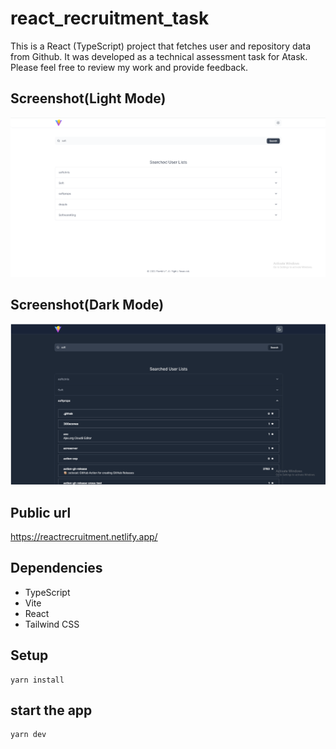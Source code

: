 # react_recruitment_task

This is a React (TypeScript) project that fetches user and repository data from Github. It was developed as a technical assessment task for Atask. Please feel free to review my work and provide feedback.

## Screenshot(Light Mode)
![Screenshot](screenshot_light_mode.png)

## Screenshot(Dark Mode)
![Screenshot](screenshot_dark_mode.png)

## Public url

https://reactrecruitment.netlify.app/

## Dependencies

* TypeScript
* Vite
* React
* Tailwind CSS

## Setup

```
yarn install
```

## start the app

```
yarn dev
```